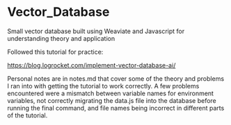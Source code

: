 # Vector_Database
Small vector database built using Weaviate and Javascript for understanding theory and application

Followed this tutorial for practice:

https://blog.logrocket.com/implement-vector-database-ai/

Personal notes are in notes.md that cover some of the theory and problems I ran into with getting the tutorial to work
correctly. A few problems encountered were a mismatch between variable names for environment variables, not correctly migrating the data.js file into the database before running the final command, and file names being incorrect in different parts of the tutorial. 


